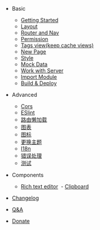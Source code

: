 - Basic
  - [Getting Started](README.md)
  - [Layout](layout.md)
  - [Router and Nav](router-and-nav.md)
  - [Permission](permission.md)
  - [Tags view(keep cache views)](tags-view.md)
  - [New Page](new-page.md)
  - [Style](style.md)
  - [Mock Data](mock-api.md)
  - [Work with Server](server.md)
  - [Import Module](import.md)
  - [Build & Deploy](deploy.md)

- Advanced
  - [Cors](cors.md)
  - [ESlint](eslint.md)
  - [路由懒加载](lazy-loading.md)
  <!-- - [封装组件](components.md) -->
  - [图表](chart.md)
  - [图标](icon.md)
  - [更换主题](theme.md)
  - [I18n](i18n.md )
  - [错误处理](error.md)
  - [测试](test.md ":disabled")

- Components
  - [Rich text editor](rich-editor)
  - [Clipboard](clipboard)

- [Changelog](zh-cn/https://github.com/PanJiaChen/vue-element-admin/releases ":ignore")
- [Q&A](zh-cn/faq.md)
- [Donate](donate.md)

